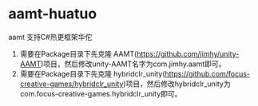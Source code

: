 # aamt-huatuo
aamt 支持C#热更框架华佗

1. 需要在Package目录下先克隆 AAMT(https://github.com/jimhy/unity-AAMT)项目，然后修改unity-AAMT名字为com.jimhy.aamt即可。
2. 需要在Package目录下先克隆 hybridclr_unity(https://github.com/focus-creative-games/hybridclr_unity)项目，然后修改hybridclr_unity为com.focus-creative-games.hybridclr_unity即可。